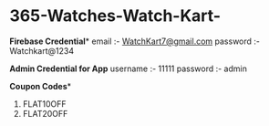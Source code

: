 # 365-Watches-Watch-Kart-


****Firebase Credential*****
email :- WatchKart7@gmail.com
password :- Watchkart@1234




****Admin Credential for App****
username :- 11111
password :- admin


****Coupon Codes*****

1. FLAT10OFF
2. FLAT20OFF


